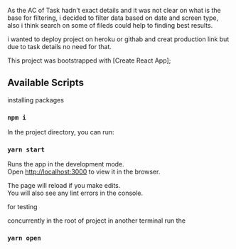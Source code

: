As the AC of Task hadn't exact details and it was not clear on what 
is the base for filtering, i decided to filter data based on 
date and screen type, also i think search on some of fileds could help to finding best results.

i wanted to deploy project on heroku or githab and creat production link but due to task details no need for that.


This project was bootstrapped with [Create React App];

## Available Scripts

installing packages
### `npm i`

In the project directory, you can run:

### `yarn start`

Runs the app in the development mode.<br />
Open [http://localhost:3000](http://localhost:3000) to view it in the browser.

The page will reload if you make edits.<br />
You will also see any lint errors in the console.


for testing

concurrently in the root of project in another terminal run the 
### `yarn open`

